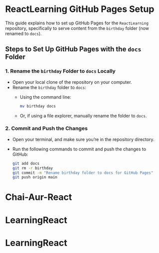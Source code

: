 # ReactLearning GitHub Pages Setup

This guide explains how to set up GitHub Pages for the `ReactLearning` repository, specifically to serve content from the `birthday` folder (now renamed to `docs`).

## Steps to Set Up GitHub Pages with the `docs` Folder

### 1. Rename the `birthday` Folder to `docs` Locally

- Open your local clone of the repository on your computer.
- Rename the `birthday` folder to `docs`:
  - Using the command line:

    ```bash
    mv birthday docs
    ```

  - Or, if using a file explorer, manually rename the folder to `docs`.

### 2. Commit and Push the Changes

- Open your terminal, and make sure you’re in the repository directory.
- Run the following commands to commit and push the changes to GitHub:

  ```bash
  git add docs
  git rm -r birthday
  git commit -m "Rename birthday folder to docs for GitHub Pages"
  git push origin main

# Chai-Aur-React
# LearningReact
# LearningReact
